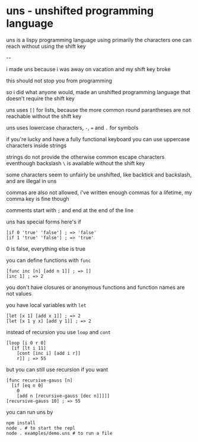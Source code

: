 # uns - unshifted programming language

uns is a lispy programming language using primarily the characters one can reach without using the shift key

--

i made uns because i was away on vacation and my shift key broke

this should not stop you from programming

so i did what anyone would, made an unshifted programming language that doesn't require the shift key

uns uses `[]` for lists, because the more common round parantheses are not reachable without the shift key

uns uses lowercase characters, `-`, `=` and `.` for symbols

if you're lucky and have a fully functional keyboard you can use uppercase characters inside strings

strings do not provide the otherwise common escape characters eventhough backslash `\` is available without the shift key

some characters seem to unfairly be unshifted, like backtick and backslash, and are illegal in uns

commas are also not allowed, i've written enough commas for a lifetime, my comma key is fine though

comments start with `;` and end at the end of the line

uns has special forms here's if

```
[if 0 'true' 'false'] ; => 'false'
[if 1 'true' 'false'] ; => 'true' 
```
0 is false, everything else is true

you can define functions with `func`
```
[func inc [n] [add n 1]] ; => []
[inc 1] ; => 2
```
you don't have closures or anonymous functions and function names are not values

you have local variables with `let`
```
[let [x 1] [add x 1]] ; => 2
[let [x 1 y x] [add y 1]] ; => 2
```

instead of recursion you use `loop` and `cont`
```
[loop [i 0 r 0]
  [if [lt i 11]
    [cont [inc i] [add i r]]
    r]] ; => 55
```

but you can still use recursion if you want
```
[func recursive-gauss [n]
  [if [eq n 0]
    0
    [add n [recursive-gauss [dec n]]]]]
[recursive-gauss 10] ; => 55
```

you can run uns by

```
npm install
node . # to start the repl
node . examples/demo.uns # to run a file
```
